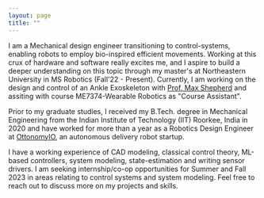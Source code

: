 ```yaml
---
layout: page
title: ""
---
```

<!-- <img align="center" width="120" height="120" src="/assets/my_photo.jpg" style="padding-right: 15px; padding-left: 15px;"> -->

I am a Mechanical design engineer transitioning to control-systems, enabling robots to employ bio-inspired efficient movements. Working at this crux of hardware and software really excites me, and I aspire to build a deeper understanding on this topic through my master's at Northeastern University in MS Robotics (Fall'22 - Present). Currently, I am working on the design and control of an Ankle Exoskeleton with [Prof. Max Shepherd](https://coe.northeastern.edu/people/shepherd-maxwell/) and assiting with course ME7374-Wearable Robotics as "Course Assistant".

Prior to my graduate studies, I received my B.Tech. degree in Mechanical Engineering from the Indian Institute of Technology (IIT) Roorkee, India in 2020 and have worked for more than a year as a Robotics Design Engineer at [OttonomyIO](https://ottonomy.io/), an autonomous delivery robot startup. 

I have a working experience of CAD modeling, classical control theory, ML-based controllers, system modeling, state-estimation and writing sensor drivers. I am seeking internship/co-op opportunities for Summer and Fall 2023 in areas relating to control systems and system modeling. Feel free to reach out to discuss more on my projects and skills. 